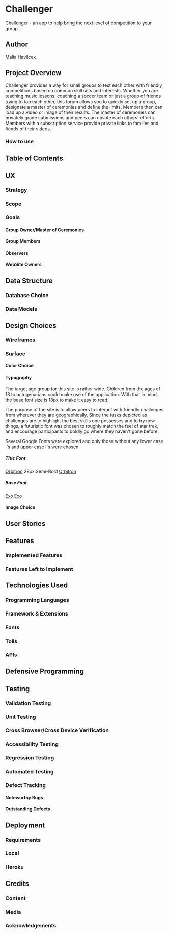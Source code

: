 # Challenger

Challenger  - an app to help bring the next level of competition to your group.

## Author
Malia Havlicek

## Project Overview

Challenger provides a way for small groups to test each other with friendly competitions based on common skill sets and interests. Whether you are teaching music lessons, coaching a soccer team or just a group of friends trying to top each other, this forum allows you to quickly set up a group, designate a master of ceremonies and define the limits. Members then can load up a video or image of their results. The master of ceremonies can privately grade submissions and peers can upvote each others' efforts. Members with a subscription service provide private links to families and fiends of their videos. 

### How to use


## Table of Contents

## UX

### Strategy

### Scope

### Goals

#### Group Owner/Master of Ceremonies

#### Group Members

#### Observers

#### WebSite Owners

## Data Structure

### Database Choice

### Data Models

## Design Choices

### Wireframes

### Surface

#### Color Choice

#### Typography

The target age group for this site is rather wide. Children from the ages of 13 to octogenarians could make use of the application. With that in mind, the base font size is 18px to make it easy to read. 

The purpose of the site is to allow peers to interact with friendly challenges from wherever they are geographically. Since the tasks depicted as challenges are to highlight the best skills one possesses and to try new things, a futuristic font was chosen to roughly match the feel of star trek, and encourage participants to boldly go where they haven't gone before.

Several Google Fonts were explored and only those without any lower case l's and upper case I's were chosen.

##### Title Font

[Orbitron](https://fonts.google.com/?query=orbitron&selection.family=Orbitron) 28px.Semi-Bold
[Orbitron](static/images/documentation/Orbitron-Title-Font.png "Orbitron")

##### Base Font

[Exo](https://fonts.google.com/?query=orbitron&selection.family=Exo)
[Exo](static/images/documentation/Exo-Base-Font.png "Exo")




#### Image Choice

## User Stories

## Features

### Implemented Features

### Features Left to Implement

## Technologies Used

### Programming Languages

### Framework & Extensions

### Fonts

### Tolls

### APIs

## Defensive Programming

## Testing

### Validation Testing

### Unit Testing

### Cross Browser/Cross Device Verification

### Accessibility Testing

### Regression Testing

### Automated Testing

### Defect Tracking

#### Noteworthy Bugs

#### Outstanding Defects

## Deployment

### Requirements

### Local

### Heroku

## Credits

### Content

### Media

### Acknowledgements

